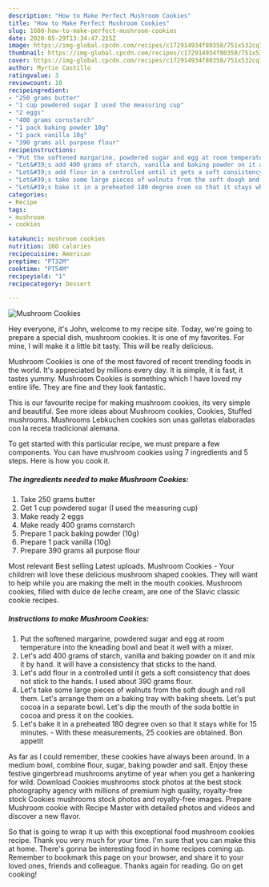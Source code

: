 ```yaml
---
description: "How to Make Perfect Mushroom Cookies"
title: "How to Make Perfect Mushroom Cookies"
slug: 1600-how-to-make-perfect-mushroom-cookies
date: 2020-05-29T13:34:47.215Z
image: https://img-global.cpcdn.com/recipes/c172914934f80358/751x532cq70/mushroom-cookies-recipe-main-photo.jpg
thumbnail: https://img-global.cpcdn.com/recipes/c172914934f80358/751x532cq70/mushroom-cookies-recipe-main-photo.jpg
cover: https://img-global.cpcdn.com/recipes/c172914934f80358/751x532cq70/mushroom-cookies-recipe-main-photo.jpg
author: Myrtie Castillo
ratingvalue: 3
reviewcount: 10
recipeingredient:
- "250 grams butter"
- "1 cup powdered sugar I used the measuring cup"
- "2 eggs"
- "400 grams cornstarch"
- "1 pack baking powder 10g"
- "1 pack vanilla 10g"
- "390 grams all purpose flour"
recipeinstructions:
- "Put the softened margarine, powdered sugar and egg at room temperature into the kneading bowl and beat it well with a mixer."
- "Let&#39;s add 400 grams of starch, vanilla and baking powder on it and mix it by hand. It will have a consistency that sticks to the hand."
- "Let&#39;s add flour in a controlled until it gets a soft consistency that does not stick to the hands. I used about 390 grams flour."
- "Let&#39;s take some large pieces of walnuts from the soft dough and roll them. Let&#39;s arrange them on a baking tray with baking sheets. Let&#39;s put cocoa in a separate bowl. Let&#39;s dip the mouth of the soda bottle in cocoa and press it on the cookies."
- "Let&#39;s bake it in a preheated 180 degree oven so that it stays white for 15 minutes.  With these measurements, 25 cookies are obtained. Bon appetit"
categories:
- Recipe
tags:
- mushroom
- cookies

katakunci: mushroom cookies 
nutrition: 160 calories
recipecuisine: American
preptime: "PT32M"
cooktime: "PT54M"
recipeyield: "1"
recipecategory: Dessert

---
```



![Mushroom Cookies](https://img-global.cpcdn.com/recipes/c172914934f80358/751x532cq70/mushroom-cookies-recipe-main-photo.jpg)

Hey everyone, it's John, welcome to my recipe site. Today, we're going to prepare a special dish, mushroom cookies. It is one of my favorites. For mine, I will make it a little bit tasty. This will be really delicious.

Mushroom Cookies is one of the most favored of recent trending foods in the world. It's appreciated by millions every day. It is simple, it is fast, it tastes yummy. Mushroom Cookies is something which I have loved my entire life. They are fine and they look fantastic.

This is our favourite recipe for making mushroom cookies, its very simple and beautiful. See more ideas about Mushroom cookies, Cookies, Stuffed mushrooms. Mushrooms Lebkuchen cookies son unas galletas elaboradas con la receta tradicional alemana.


To get started with this particular recipe, we must prepare a few components. You can have mushroom cookies using 7 ingredients and 5 steps. Here is how you cook it.

<!--inarticleads1-->

##### The ingredients needed to make Mushroom Cookies:

1. Take 250 grams butter
1. Get 1 cup powdered sugar (I used the measuring cup)
1. Make ready 2 eggs
1. Make ready 400 grams cornstarch
1. Prepare 1 pack baking powder (10g)
1. Prepare 1 pack vanilla (10g)
1. Prepare 390 grams all purpose flour


Most relevant Best selling Latest uploads. Mushroom Cookies - Your children will love these delicious mushroom shaped cookies. They will want to help while you are making the melt in the mouth cookies. Mushroom cookies, filled with dulce de leche cream, are one of the Slavic classic cookie recipes. 

<!--inarticleads2-->

##### Instructions to make Mushroom Cookies:

1. Put the softened margarine, powdered sugar and egg at room temperature into the kneading bowl and beat it well with a mixer.
1. Let&#39;s add 400 grams of starch, vanilla and baking powder on it and mix it by hand. It will have a consistency that sticks to the hand.
1. Let&#39;s add flour in a controlled until it gets a soft consistency that does not stick to the hands. I used about 390 grams flour.
1. Let&#39;s take some large pieces of walnuts from the soft dough and roll them. Let&#39;s arrange them on a baking tray with baking sheets. Let&#39;s put cocoa in a separate bowl. Let&#39;s dip the mouth of the soda bottle in cocoa and press it on the cookies.
1. Let&#39;s bake it in a preheated 180 degree oven so that it stays white for 15 minutes. -  With these measurements, 25 cookies are obtained. Bon appetit


As far as I could remember, these cookies have always been around. In a medium bowl, combine flour, sugar, baking powder and salt. Enjoy these festive gingerbread mushrooms anytime of year when you get a hankering for wild. Download Cookies mushrooms stock photos at the best stock photography agency with millions of premium high quality, royalty-free stock Cookies mushrooms stock photos and royalty-free images. Prepare Mushroom cookie with Recipe Master with detailed photos and videos and discover a new flavor. 

So that is going to wrap it up with this exceptional food mushroom cookies recipe. Thank you very much for your time. I'm sure that you can make this at home. There's gonna be interesting food in home recipes coming up. Remember to bookmark this page on your browser, and share it to your loved ones, friends and colleague. Thanks again for reading. Go on get cooking!
